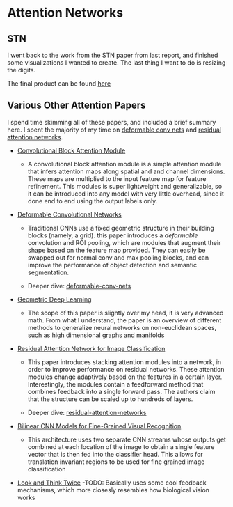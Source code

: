 # Attention Networks

## STN
I went back to the work from the STN paper from last report, and finished some visualizations I wanted to create. The last thing I want to do is resizing the digits.

The final product can be found [here](./stn/README.md)

## Various Other Attention Papers

I spend time skimming all of these papers, and included a brief summary here. I spent the majority of my time on [deformable conv nets](./deformable-conv-nets/) and [residual attention networks](./residual-attention-networks/).

- [Convolutional Block Attention Module](https://openaccess.thecvf.com/content_ECCV_2018/papers/Sanghyun_Woo_Convolutional_Block_Attention_ECCV_2018_paper.pdf)
    - A convolutional block attention module is a simple attention module that infers attention maps along spatial and and channel dimensions. These maps are multiplied to the input feature map for feature refinement. This modules is super lightweight and generalizable, so it can be introduced into any model with very little overhead, since it done end to end using the output labels only.

- [Deformable Convolutional Networks](https://openaccess.thecvf.com/content_ICCV_2017/papers/Dai_Deformable_Convolutional_Networks_ICCV_2017_paper.pdf)
    - Traditional CNNs use a fixed geometric structure in their building blocks (namely, a grid). this paper introduces a _deformable_ convolution and ROI pooling, which are modules that augment their shape based on the feature map provided. They can easily be swapped out for normal conv and max pooling blocks, and can improve the performance of object detection and semantic segmentation.

    - Deeper dive: [deformable-conv-nets](./deformable-conv-nets/)

- [Geometric Deep Learning](https://arxiv.org/pdf/1611.08097.pdf)
    - The scope of this paper is slightly over my head, it is very advanced math. From what I understand, the paper is an overview of different methods to generalize neural networks on non-euclidean spaces, such as high dimensional graphs and manifolds

- [Residual Attention Network for Image Classification](https://openaccess.thecvf.com/content_cvpr_2017/papers/Wang_Residual_Attention_Network_CVPR_2017_paper.pdf)
    - This paper introduces stacking attention modules into a network, in order to improve performance on residual networks. These attention modules change adaptively based on the features in a certain layer. Interestingly, the modules contain a feedforward method that combines feedback into a single forward pass. The authors claim that the structure can be scaled up to hundreds of layers.
    
    - Deeper dive: [residual-attention-networks](./residual-attention-networks/)


- [Bilinear CNN Models for Fine-Grained Visual Recognition](https://www.cv-foundation.org/openaccess/content_iccv_2015/papers/Lin_Bilinear_CNN_Models_ICCV_2015_paper.pdf)

    - This architecture uses two separate CNN streams whose outputs get combined at each location of the image to obtain a single feature vector that is then fed into the classifier head. This allows for translation invariant regions to be used for fine grained image classification

- [Look and Think Twice](https://www.cv-foundation.org/openaccess/content_iccv_2015/papers/Cao_Look_and_Think_ICCV_2015_paper.pdf)
    -TODO: Basically uses some cool feedback mechanisms, which more closesly resembles how biological vision works